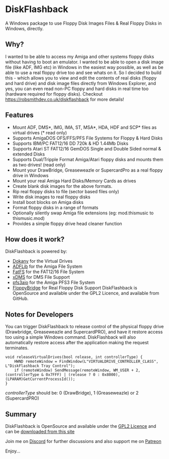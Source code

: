 # DiskFlashback
A Windows package to use Floppy Disk Images Files & Real Floppy Disks in Windows, directly.

## Why?
I wanted to be able to access my Amiga and other systems floppy disks without having to boot an emulator. I wanted to be able to open a disk image file (like ADF, IMG etc) in Windows in the easiest way possible, as well as be able to use a real floppy drive too and see whats on it.
So I decided to build this - which allows you to view and edit the contents of real disks (floppy and hard drive) and disk image files directly from Windows Explorer, and yes, you can even read non-PC floppy and hard disks in real time too (hardware required for floppy disks).
Checkout https://robsmithdev.co.uk/diskflashback for more details!

## Features
- Mount ADF, DMS*, IMG, IMA, ST, MSA*, HDA, HDF and SCP* files as virtual drives (* read only)
- Supports AmigaDOS OFS/FFS/PFS File Systems for Floppy & Hard Disks
- Supports IBM/PC FAT12/16 DD 720k & HD 1.44Mb Disks
- Supports Atari ST FAT12/16 GemDOS Single and Double Sided normal & extended Disks
- Supports Dual/Tripple Format Amiga/Atari floppy disks and mounts them as two drives! (read only)
- Mount your DrawBridge, Greaseweazle or SupercardPro as a real floppy drive in Windows
- Mount your real Amiga Hard Disks/Memory Cards as drives
- Create blank disk images for the above formats.
- Rip real floppy disks to file (sector based files only)
- Write disk images to real floppy disks
- Install boot blocks on Amiga disks
- Format floppy disks in a range of formats
- Optionally silently swap Amiga file extensions (eg: mod.thismusic to thismusic.mod)
- Provides a simple floppy drive head cleaner function

## How does it work?
DiskFlashback is powered by:
- [Dokany](https://github.com/dokan-dev/dokany) for the Virtual Drives
- [ADFLib](https://github.com/lclevy/ADFlib) for the Amiga File System
- [FatFS](http://elm-chan.org/fsw/ff/) for the FAT12/16 File System
- [xDMS](https://zakalwe.fi/~shd/foss/xdms/) for DMS File Support
- [pfs3aio](https://github.com/tonioni/pfs3aio) for the Amiga PFS3 File System
- [FloppyBridge](https://amiga.robsmithdev.co.uk/winuae) for Real Floppy Disk Support
DiskFlashback is OpenSource and available under the GPL2 Licence, and available from GitHub.

## Notes for Developers
You can trigger DiskFlashback to release control of the physical floppy drive (Drawbridge, Greaseweazle and SupercardPRO), and have it restore access too using a simple Windows command.  DiskFlashback will also automatically restore access after the application making the request terminates.

```  
void releaseVirtualDrives(bool release, int controllerType) {
	HWND remoteWindow = FindWindow(L"VIRTUALDRIVE_CONTROLLER_CLASS", L"DiskFlashback Tray Control");
	if (remoteWindow) SendMessage(remoteWindow, WM_USER + 2, (controllerType & 0x7FFF) | (release ? 0 : 0x8000), (LPARAM)GetCurrentProcessId());
}
```
*controllerType* should be: 0 (DrawBridge), 1 (Greaseweazle) or 2 (SupercardPRO)



## Summary
DiskFlashback is OpenSource and available under the [GPL2 Licence](https://www.gnu.org/licenses/old-licenses/gpl-2.0.en.html) and can be [downloaded from this site](https://robsmithdev.co.uk/diskflashback)


Join me on [Discord](https://discord.gg/HctVgSFEXu) for further discussions and also support me on [Patreon](https://www.patreon.com/RobSmithDev)
  
Enjoy...


      
